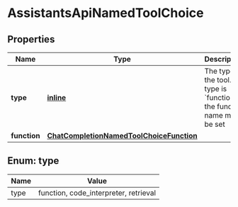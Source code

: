 
# AssistantsApiNamedToolChoice

## Properties
Name | Type | Description | Notes
------------ | ------------- | ------------- | -------------
**type** | [**inline**](#Type) | The type of the tool. If type is &#x60;function&#x60;, the function name must be set | 
**function** | [**ChatCompletionNamedToolChoiceFunction**](ChatCompletionNamedToolChoiceFunction.md) |  |  [optional]


<a id="Type"></a>
## Enum: type
Name | Value
---- | -----
type | function, code_interpreter, retrieval




